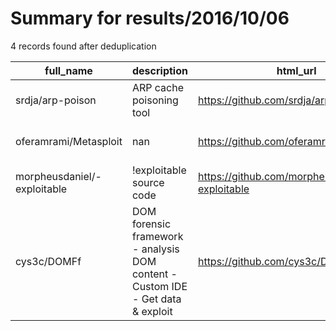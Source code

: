 
# Summary for results/2016/10/06
    
4 records found after deduplication

| full_name | description | html_url | matched_list | matched_count | pushed_at | size | stargazers_count | language | forks_count | vul_ids |
|-----------------------------|---------------------------------------------------------------------------------|------------------------------------------------|----------------------------------|-----------------|---------------------------|--------|--------------------|------------|---------------|-----------|
| srdja/arp-poison | ARP cache poisoning tool | https://github.com/srdja/arp-poison | ['exploit'] | 1 | 2016-10-06 21:29:35+00:00 | 18 | 4 | C | 1 | [] |
| oferamrami/Metasploit | nan | https://github.com/oferamrami/Metasploit | ['metasploit module OR payload'] | 1 | 2016-10-06 01:36:49+00:00 | 237703 | 0 | Ruby | 0 | [] |
| morpheusdaniel/-exploitable | !exploitable source code | https://github.com/morpheusdaniel/-exploitable | ['exploit'] | 1 | 2016-10-06 09:24:51+00:00 | 110 | 4 | C++ | 4 | [] |
| cys3c/DOMFf | DOM forensic framework - analysis DOM content - Custom IDE - Get data & exploit | https://github.com/cys3c/DOMFf | ['exploit'] | 1 | 2016-10-06 08:25:13+00:00 | 33 | 1 | Python | 14 | [] |
